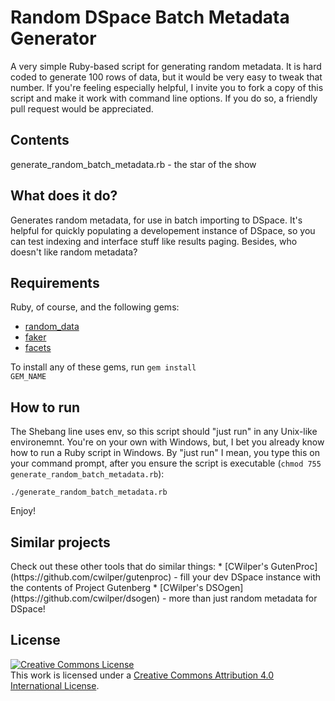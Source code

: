 <h1>Random DSpace Batch Metadata Generator</h1>

A very simple Ruby-based script for generating random metadata. It is hard coded to generate 100 rows of data, but it would be very easy to tweak that number. If you're feeling especially helpful, I invite you to fork a copy of this script and make it work with command line options. If you do so, a friendly pull request would be appreciated.

<h2>Contents</h2>

generate_random_batch_metadata.rb - the star of the show

<h2>What does it do?</h2>

Generates random metadata, for use in batch importing to DSpace. It's helpful for
quickly populating a developement instance of DSpace, so you can test indexing
and interface stuff like results paging. Besides, who doesn't like random
metadata?

<h2>Requirements</h2>

Ruby, of course, and the following gems:

 * [random_data](http://random-data.rubyforge.org/)
 * [faker](http://faker.rubyforge.org/)
 * [facets](http://rubyworks.github.io/facets/)

To install any of these gems, run <code>gem install GEM_NAME</code>

<h2>How to run</h2>

The Shebang line uses env, so this script should "just run" in any Unix-like environemnt. You're on your own with Windows, but, I bet you already know how to run a Ruby script in Windows. By "just run" I mean, you type this on your command prompt, after you ensure the script is executable (<code>chmod 755 generate_random_batch_metadata.rb</code>):

<code>./generate_random_batch_metadata.rb</code>

Enjoy!

<h2>Similar projects</h2>
Check out these other tools that do similar things:
 * [CWilper's GutenProc](https://github.com/cwilper/gutenproc) - fill your dev DSpace instance with the contents of Project Gutenberg
 * [CWilper's DSOgen](https://github.com/cwilper/dsogen) - more than just random metadata for DSpace!

<h2>License</h2>

<a rel="license" href="http://creativecommons.org/licenses/by/4.0/"><img alt="Creative Commons License" style="border-width:0" src="http://i.creativecommons.org/l/by/4.0/80x15.png" /></a><br />This work is licensed under a <a rel="license" href="http://creativecommons.org/licenses/by/4.0/">Creative Commons Attribution 4.0 International License</a>.
